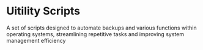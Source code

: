 # Uitility Scripts 

A set of scripts designed to automate backups and various functions within operating systems, streamlining repetitive tasks and improving system management efficiency
